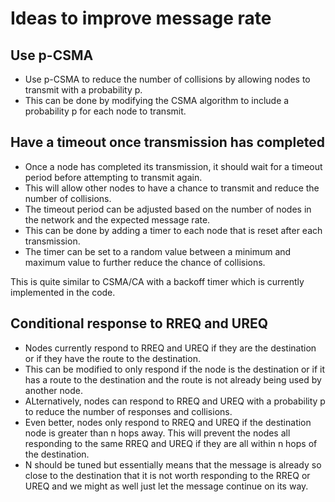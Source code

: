 # Ideas to improve message rate

## Use p-CSMA

- Use p-CSMA to reduce the number of collisions by allowing nodes to transmit with a probability p.
- This can be done by modifying the CSMA algorithm to include a probability p for each node to transmit.

## Have a timeout once transmission has completed

- Once a node has completed its transmission, it should wait for a timeout period before attempting to transmit again.
- This will allow other nodes to have a chance to transmit and reduce the number of collisions.
- The timeout period can be adjusted based on the number of nodes in the network and the expected message rate.
- This can be done by adding a timer to each node that is reset after each transmission.
- The timer can be set to a random value between a minimum and maximum value to further reduce the chance of collisions.

This is quite similar to CSMA/CA with a backoff timer which is currently implemented in the code.

## Conditional response to RREQ and UREQ
- Nodes currently respond to RREQ and UREQ if they are the destination or if they have the route to the destination.
- This can be modified to only respond if the node is the destination or if it has a route to the destination and the route is not already being used by another node.
- ALternatively, nodes can respond to RREQ and UREQ with a probability p to reduce the number of responses and collisions.
- Even better, nodes only respond to RREQ and UREQ if the destination node is greater than n hops away. This will prevent the nodes all responding to the same RREQ and UREQ if they are all within n hops of the destination.
- N should be tuned but essentially means that the message is already so close to the destination that it is not worth responding to the RREQ or UREQ and we might as well just let the message continue on its way.